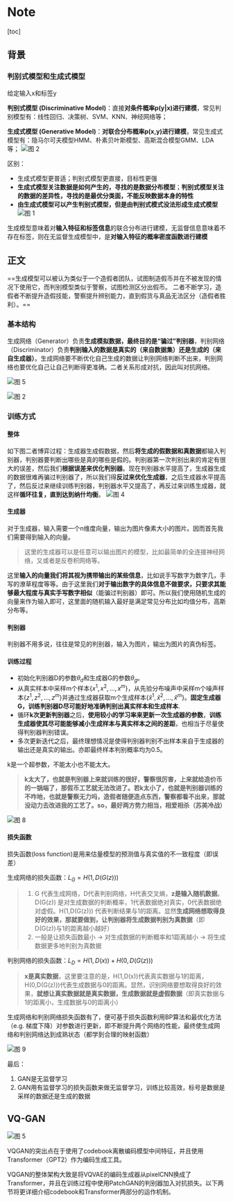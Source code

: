 # Note

[toc]

## 背景

### 判别式模型和生成式模型

给定输入x和标签y

**判别式模型 (Discriminative Model)**：直接**对条件概率p(y|x)进行建模**，常见判别模型有：线性回归、决策树、SVM、KNN、神经网络等；

**生成式模型 (Generative Model)**：**对联合分布概率p(x,y)进行建模**，常见生成式模型有：隐马尔可夫模型HMM、朴素贝叶斯模型、高斯混合模型GMM、LDA等；
![图 2](../images/019fc51488bf80c7ee5837a9b85c555764a968d9f64b9adad9eed0dd1c11b106.png)  

区别：

- 生成式模型更普适；判别式模型更直接，目标性更强
- **生成式模型关注数据是如何产生的，寻找的是数据分布模型**；**判别式模型关注的数据的差异性，寻找的是最优分类面，不能反映数据本身的特性**
- **由生成式模型可以产生判别式模型，但是由判别式模式没法形成生成式模型**
![图 1](../images/65abaff7311805eb17da51d8f8b17f32d75d8c0d74b2ccb887d90108f21047f4.png)  

生成模型意味着对**输入特征和标签信息**的联合分布进行建模，无监督信息意味着不存在标签，则在无监督生成模型中，是**对输入特征的概率密度函数进行建模**

## 正文

==生成模型可以被认为类似于一个造假者团队，试图制造假币并在不被发现的情况下使用它，而判别模型类似于警察，试图检测区分出假币。
二者不断学习，造假者不断提升造假技能，警察提升辨别能力，直到假货与真品无法区分（造假者胜利）。==

### 基本结构

生成网络（Generator）负责**生成模拟数据，最终目的是“骗过”判别器**，判别网络（Discriminator）负责**判别输入的数据是真实的（来自数据集）还是生成的（来自生成器）**。生成网络要不断优化自己生成的数据让判别网络判断不出来，判别网络也要优化自己让自己判断得更准确。二者关系形成对抗，因此叫对抗网络。

![图 5](../images/b85ce7628b42755f63ec5aa0b7bd0adc26772eac7de6100beaba72f74c9ec518.png)  

![图 2](../images/b5649f0d7d4035b5f6c6cb3edfa7b591f5e4750947f03d4d904316c3a6a24a28.png)  

### 训练方式

#### 整体

如下图二者博弈过程：生成器生成假数据，然后**将生成的假数据和真数据**都输入判别器，判别器要判断出哪些是真的哪些是假的。判别器第一次判别出来的肯定有很大的误差，然后我们**根据误差来优化判别器**。现在判别器水平提高了，生成器生成的数据很难再骗过判别器了，所以我们得**反过来优化生成器**，之后生成器水平提高了，然后反过来继续训练判别器，判别器水平又提高了，再反过来训练生成器，就这样**循环往复，直到达到纳什均衡**。
![图 4](../images/8a893b5fc1cc63fe02e87178d54edb667f043c60490e87d373342e57ed81c60b.png)  

#### 生成器

对于生成器，输入需要一个n维度向量，输出为图片像素大小的图片。因而首先我们需要得到输入的向量。
> 这里的生成器可以是任意可以输出图片的模型，比如最简单的全连接神经网络，又或者是反卷积网络等。

这里**输入的向量我们将其视为携带输出的某些信息**，比如说手写数字为数字几，手写的潦草程度等等。由于这里我们**对于输出数字的具体信息不做要求，只要求其能够最大程度与真实手写数字相似**（能骗过判别器）即可。所以我们使用随机生成的向量来作为输入即可，这里面的随机输入最好是满足常见分布比如均值分布，高斯分布等。

#### 判别器

判别器不用多说，往往是常见的判别器，输入为图片，输出为图片的真伪标签。

#### 训练过程

- 初始化判别器D的参数$\theta_d$和生成器G的参数$\theta_g$。
- 从真实样本中采样m个样本$\{x^1,x^2,...,x^m\}$，从先验分布噪声中采样m个噪声样本$\{z^1, z^2, ...,z^m\}$并通过生成器获取m个生成样本$\{\hat{x}^1,\hat{x}^2,...,\hat{x}^m\}$。**固定生成器G，训练判别器D尽可能好地准确判别出真实样本和生成样本**.
- 循环**k次更新判别器**之后，**使用较小的学习率来更新一次生成器的参数**，**训练生成器使其尽可能能够减小生成样本与真实样本之间的差距**，也相当于尽量使得判别器判别错误。
- 多次更新迭代之后，最终理想情况是使得判别器判别不出样本来自于生成器的输出还是真实的输出。亦即最终样本判别概率均为0.5。

k是一个超参数，不能太小也不能太大。
> **k太大了，也就是判别器上来就训练的很好，警察很厉害，上来就给造价币的一锅端了，那假币工艺就无法改进了。若k太小了，也就是判别器训练的不咋地，也就是警察无力吗，造假者随便造点东西，警察都看不出来，那就没动力去改进我的工艺了。so，最好两方势力相当，相爱相杀（苏美冷战）**

![图 8](../images/0ddea898b291f87b43f61a0aa89d357db919688f8fbd4d8e91eca5beb79805a8.png)  

#### 损失函数

损失函数(loss function)是用来估量模型的预测值与真实值的不一致程度（即误差）

生成网络的损失函数：$L_G=H(1,D(G(z)))$

> 1. G 代表生成网络，D代表判别网络，H代表交叉熵，**z是输入随机数据**。D(G(z)) 是对生成数据的判断概率，1代表数据绝对真实，0代表数据绝对虚假。H(1,D(G(z))) 代表判断结果与1的距离。显然**生成网络想取得良好的效果，那就要做到，让判别器将生成数据判别为真数据**（即D(G(z))与1的距离越小越好）
> 2. 一般是让损失函数最小 -> 对生成数据的判断概率和1距离越小 -> 将生成数据更多地判别为真数据

判别网络的损失函数：$L_D=H(1,D(x)) + H(0,D(G(z)))$
> **x是真实数据**，这里要注意的是，H(1,D(x))代表真实数据与1的距离，H(0,D(G(z)))代表生成数据与0的距离。显然，识别网络要想取得良好的效果，**就想让真实数据就是真实数据，生成数据就是虚假数据**（即真实数据与1的距离小，生成数据与0的距离小）

生成网络和判别网络损失函数有了，便可基于损失函数利用BP算法和最优化方法（e.g. 梯度下降）对参数进行更新，即不断提升两个网络的性能，最终使生成网络和判别网络达到成熟状态（都学到合理的映射函数）

![图 9](../images/dfd247342dc5cfd11e029a2c204430a8150fad562ef404b771b0fbf9e90b0043.png)  

最后：

1. GAN是无监督学习
2. GAN用有监督学习的损失函数来做无监督学习，训练比较高效，标号是数据是采样的数据还是生成的数据

## VQ-GAN

![图 5](../images/8bded9572f63a0d8a000d791c750d68f0a12d9369aafa8125826a8ee80944016.png)  

VQGAN的突出点在于使用了codebook离散编码模型中间特征，并且使用Transformer（GPT2）作为编码生成工具。

VQGAN的整体架构大致是将VQVAE的编码生成器从pixelCNN换成了Transformer，并且在训练过程中使用PatchGAN的判别器加入对抗损失。以下两节将更详细介绍codebook和Transformer两部分的运作机制。